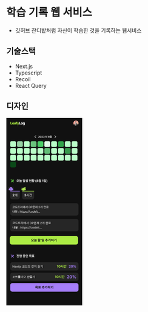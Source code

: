 # 학습 기록 웹 서비스

- 깃허브 잔디밭처럼 자신이 학습한 것을 기록하는 웹서비스

## 기술스택

- Next.js
- Typescript
- Recoil
- React Query

## 디자인

<img width="200" src="./screen/design.png"/>
